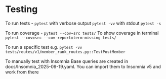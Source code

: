 # Testing

To run tests - `pytest`
with verbose output `pytest -vv`
with stdout `pytest -s`

To run coverage - `pytest --cov=src tests/`
To show coverage in terminal `pytest --cov=src --cov-report=term-missing tests/`


To run a specific test e.g.
`pytest -vv tests/routes/v1/member_rank_routes.py::TestPostMember`


To manually test with Insomnia
Base queries are created in docs/Insomnia_2025-09-19.yaml.
You can import them to Insomnia v5 and work from there